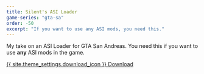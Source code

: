 ```yaml
---
title: Silent's ASI Loader
game-series: "gta-sa"
order: -50
excerpt: "If you want to use any ASI mods, you need this."
---
```

My take on an ASI Loader for GTA San Andreas.
You need this if you want to use **any** ASI mods in the game.

<div class="row form-group"><a href="http://silent.rockstarvision.com/uploads/silents_asi_loader_13.zip" class="button" role="button">{{ site.theme_settings.download_icon }} Download</a>